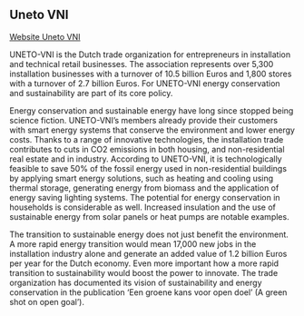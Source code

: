 ## Uneto VNI

[Website Uneto VNI](http://www.uneto-vni.nl)

UNETO-VNI is the Dutch trade organization for entrepreneurs in installation and technical retail businesses. The association represents over 5,300 installation businesses with a turnover of 10.5 billion Euros and 1,800 stores with a turnover of 2.7 billion Euros. For UNETO-VNI energy conservation and sustainability are part of its core policy.

Energy conservation and sustainable energy have long since stopped being science fiction. UNETO-VNI’s members already provide their customers with smart energy systems that conserve the environment and lower energy costs. Thanks to a range of innovative technologies, the installation trade contributes to cuts in CO2 emissions in both housing, and non-residential real estate and in industry. According to UNETO-VNI, it is technologically feasible to save 50% of the fossil energy used in non-residential buildings by applying smart energy solutions, such as heating and cooling using thermal storage, generating energy from biomass and the application of energy saving lighting systems. The potential for energy conservation in households is considerable as well. Increased insulation and the use of sustainable energy from solar panels or heat pumps are notable examples.

The transition to sustainable energy does not just benefit the environment. A more rapid energy transition would mean 17,000 new jobs in the installation industry alone and generate an added value of 1.2 billion Euros per year for the Dutch economy. Even more important how a more rapid transition to sustainability would boost the power to innovate. The trade organization has documented its vision of sustainability and energy conservation in the publication ‘Een groene kans voor open doel’ (A green shot on open goal’).